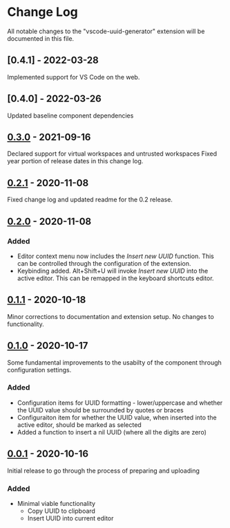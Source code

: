 # Change Log

All notable changes to the "vscode-uuid-generator" extension will be documented in this file.

## [0.4.1] - 2022-03-28
Implemented support for VS Code on the web.

## [0.4.0] - 2022-03-26
Updated baseline component dependencies

## [0.3.0] - 2021-09-16
Declared support for virtual workspaces and untrusted workspaces
Fixed year portion of release dates in this change log.

## [0.2.1] - 2020-11-08
Fixed change log and updated readme for the 0.2 release.

## [0.2.0] - 2020-11-08
### Added
* Editor context menu now includes the _Insert new UUID_ function. This can be controlled through the configuration of the extension.
* Keybinding added. Alt+Shift+U will invoke _Insert new UUID_ into the active editor. This can be remapped in the keyboard shortcuts editor.

## [0.1.1] - 2020-10-18
Minor corrections to documentation and extension setup. No changes to functionality.

## [0.1.0] - 2020-10-17
Some fundamental improvements to the usabilty of the component through configuration settings.
### Added
- Configuration items for UUID formatting - lower/uppercase and whether the UUID value should be surrounded by quotes or braces
- Configuraiton item for whether the UUID value, when inserted into the active editor, should be marked as selected
- Added a function to insert a nil UUID (where all the digits are zero)

## [0.0.1] - 2020-10-16
Initial release to go through the process of preparing and uploading
### Added
- Minimal viable functionality
    - Copy UUID to clipboard
    - Insert UUID into current editor

[0.3.0]: https://github.com/Motivesoft/vscode-uuid-generator/releases/tag/v0.3.0
[0.2.1]: https://github.com/Motivesoft/vscode-uuid-generator/releases/tag/v0.2.1
[0.2.0]: https://github.com/Motivesoft/vscode-uuid-generator/releases/tag/v0.2.0
[0.1.1]: https://github.com/Motivesoft/vscode-uuid-generator/releases/tag/v0.1.1
[0.1.0]: https://github.com/Motivesoft/vscode-uuid-generator/releases/tag/v0.1.0
[0.0.1]: https://github.com/Motivesoft/vscode-uuid-generator/releases/tag/v0.0.1
